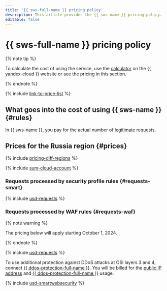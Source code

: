 ```yaml
---
title: '{{ sws-full-name }} pricing policy'
description: This article provides the {{ sws-name }} pricing policy.
editable: false
---
```


# {{ sws-full-name }} pricing policy



{% note tip %}




To calculate the cost of using the service, use the [calculator](https://yandex.cloud/en/prices?state=24251ebe98ed#calculator) on the {{ yandex-cloud }} website or see the pricing in this section.


{% endnote %}

{% include [link-to-price-list](../_includes/pricing/link-to-price-list.md) %}

## What goes into the cost of using {{ sws-name }} {#rules}

In {{ sws-name }}, you pay for the actual number of [legitimate](concepts/rules.md#rule-action) requests.

## Prices for the Russia region {#prices}

{% include [pricing-diff-regions](../_includes/pricing-diff-regions.md) %}

{% include [sum-cloud-account](../_includes/smartwebsecurity/sum-cloud-account.md) %}

### Requests processed by security profile rules {#requests-smart}



{% include [usd-requests](../_pricing/smartwebsecurity/usd-requests.md) %}


### Requests processed by WAF rules {#requests-waf}

{% note warning %}

The pricing below will apply starting October 1, 2024.

{% endnote %}



{% include [usd-requests](../_pricing/smartwebsecurity/usd-requests-waf.md) %}


To use additional protection against DDoS attacks at OSI layers 3 and 4, connect [{{ ddos-protection-full-name }}](../vpc/ddos-protection/index.md). You will be billed for the [public IP address](../vpc/pricing.md#prices-public-ip) and [{{ ddos-protection-full-name }}](../vpc/pricing.md#prices-ddos-protection) usage.




{% include [usd-smartwebsecurity](../_pricing_examples/smartwebsecurity/usd-smartwebsecurity.md) %}
